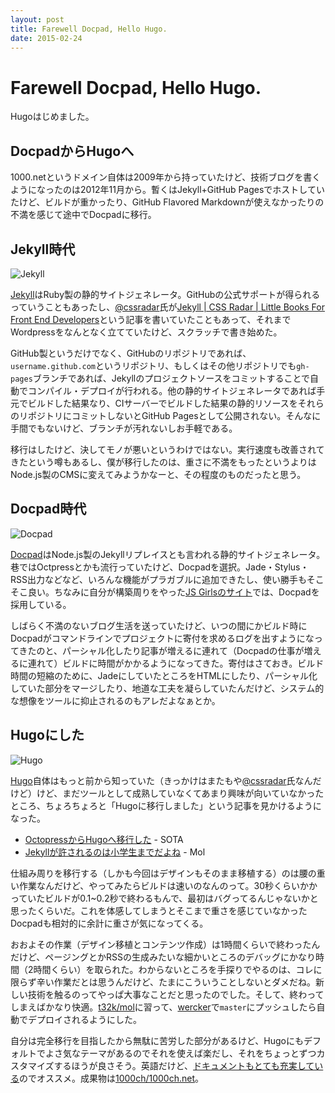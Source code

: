 ```yaml
---
layout: post
title: Farewell Docpad, Hello Hugo.
date: 2015-02-24
---
```


# Farewell Docpad, Hello Hugo.

Hugoはじめました。

## DocpadからHugoへ

1000.netというドメイン自体は2009年から持っていたけど、技術ブログを書くようになったのは2012年11月から。暫くはJekyll+GitHub Pagesでホストしていたけど、ビルドが重かったり、GitHub Flavored Markdownが使えなかったりの不満を感じて途中でDocpadに移行。

## Jekyll時代

![Jekyll](/img/posts/farewell-docpad-hello-hugo/jekyll.png)

[Jekyll](http://jekyllrb.com/)はRuby製の静的サイトジェネレータ。GitHubの公式サポートが得られるっていうこともあったし、[@cssradar](http://twitter.com/cssradar)氏が[Jekyll | CSS Radar | Little Books For Front End Developers](http://css.studiomohawk.com/jekyll/2011/06/11/jekyll/)という記事を書いていたこともあって、それまでWordpressをなんとなく立てていたけど、スクラッチで書き始めた。

GitHub製というだけでなく、GitHubのリポジトリであれば、`username.github.com`というリポジトリ、もしくはその他リポジトリでも`gh-pages`ブランチであれば、Jekyllのプロジェクトソースをコミットすることで自動でコンパイル・デプロイが行われる。他の静的サイトジェネレータであれば手元でビルドした結果なり、CIサーバーでビルドした結果の静的リソースをそれらのリポジトリにコミットしないとGitHub Pagesとして公開されない。そんなに手間でもないけど、ブランチが汚れないしお手軽である。

移行はしたけど、決してモノが悪いというわけではない。実行速度も改善されてきたという噂もあるし、僕が移行したのは、重さに不満をもったというよりはNode.js製のCMSに変えてみようかなーと、その程度のものだったと思う。

## Docpad時代

![Docpad](/img/posts/farewell-docpad-hello-hugo/docpad.png)

[Docpad](https://docpad.org/)はNode.js製のJekyllリプレイスとも言われる静的サイトジェネレータ。巷ではOctpressとかも流行っていたけど、Docpadを選択。Jade・Stylus・RSS出力などなど、いろんな機能がプラガブルに追加できたし、使い勝手もそこそこ良い。ちなみに自分が構築周りをやった[JS Girlsのサイト](http://jsgirls.org)では、Docpadを採用している。

しばらく不満のないブログ生活を送っていたけど、いつの間にかビルド時にDocpadがコマンドラインでプロジェクトに寄付を求めるログを出すようになってきたのと、パーシャル化したり記事が増えるに連れて（Docpadの仕事が増えるに連れて）ビルドに時間がかかるようになってきた。寄付はさておき。ビルド時間の短縮のために、JadeにしていたところをHTMLにしたり、パーシャル化していた部分をマージしたり、地道な工夫を凝らしていたんだけど、システム的な想像をツールに抑止されるのもアレだよなぁとか。

## Hugoにした

![Hugo](/img/posts/farewell-docpad-hello-hugo/hugo.png)

[Hugo](http://gohugo.io/)自体はもっと前から知っていた（きっかけはまたもや[@cssradar](http://twitter.com/cssradar)氏なんだけど）けど、まだツールとして成熟していなくてあまり興味が向いていなかったところ、ちょろちょろと「Hugoに移行しました」という記事を見かけるようになった。

- [OctopressからHugoへ移行した](http://deeeet.com/writing/2014/12/25/hugo/) - SOTA
- [Jekyllが許されるのは小学生までだよね](http://t32k.me/mol/log/hugo/) - Mol

仕組み周りを移行する（しかも今回はデザインもそのまま移植する）のは腰の重い作業なんだけど、やってみたらビルドは速いのなんのって。30秒くらいかかっていたビルドが0.1~0.2秒で終わるもんで、最初はバグってるんじゃないかと思ったくらいだ。これを体感してしまうとそこまで重さを感じていなかったDocpadも相対的に余計に重さが気になってくる。

おおよその作業（デザイン移植とコンテンツ作成）は1時間くらいで終わったんだけど、ページングとかRSSの生成みたいな細かいところのデバッグにかなり時間（2時間くらい）を取られた。わからないところを手探りでやるのは、コレに限らず辛い作業だとは思うんだけど、たまにこういうことしないとダメだね。新しい技術を触るのってやっぱ大事なことだと思ったのでした。そして、終わってしまえばかなり快適。[t32k/mol](https://github.com/t32k/mol)に習って、[wercker](https://wercker.com)で`master`にプッシュしたら自動でデプロイされるようにした。

自分は完全移行を目指したから無駄に苦労した部分があるけど、Hugoにもデフォルトでよさ気なテーマがあるのでそれを使えば楽だし、それをちょっとずつカスタマイズするほうが良さそう。英語だけど、[ドキュメントもとても充実している](http://gohugo.io/overview/introduction/)のでオススメ。成果物は[1000ch/1000ch.net](https://github.com/1000ch/1000ch.net)。
